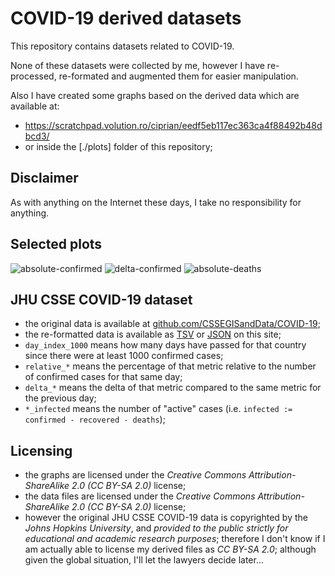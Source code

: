 

# COVID-19 derived datasets

This repository contains datasets related to COVID-19.

None of these datasets were collected by me, however I have re-processed, re-formated and augmented them for easier manipulation.

Also I have created some graphs based on the derived data which are available at:
* https://scratchpad.volution.ro/ciprian/eedf5eb117ec363ca4f88492b48dbcd3/
* or inside the [./plots] folder of this repository;




## Disclaimer

As with anything on the Internet these days, I take no responsibility for anything.




## Selected plots

![absolute-confirmed](./plots/jhu/global/all/absolute-confirmed.svg)
![delta-confirmed](./plots/jhu/global/all/delta-confirmed.svg)
![absolute-deaths](./plots/jhu/global/all/absolute-deaths.svg)




## JHU CSSE COVID-19 dataset

* the original data is available at [github.com/CSSEGISandData/COVID-19](https://github.com/CSSEGISandData/COVID-19);
* the re-formatted data is available as <a href="./exports/jhu/values.tsv">TSV</a> or <a href="./exports/jhu/values.json">JSON</a> on this site;
* `day_index_1000` means how many days have passed for that country since there were at least 1000 confirmed cases;
* `relative_*` means the percentage of that metric relative to the number of confirmed cases for that same day;
* `delta_*` means the delta of that metric compared to the same metric for the previous day;
* `*_infected` means the number of "active" cases (i.e. `infected := confirmed - recovered - deaths`);




## Licensing

* the graphs are licensed under the *Creative Commons Attribution-ShareAlike 2.0 (CC BY-SA 2.0)* license;
* the data files are licensed under the *Creative Commons Attribution-ShareAlike 2.0 (CC BY-SA 2.0)* license;
* however the original JHU CSSE COVID-19 data is copyrighted by the *Johns Hopkins University*,
  and *provided to the public strictly for educational and academic research purposes*;
  therefore I don't know if I am actually able to license my derived files as *CC BY-SA 2.0*;
  although given the global situation, I'll let the lawyers decide later...

